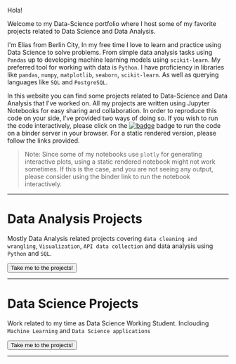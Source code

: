 Hola!

Welcome to my Data-Science portfolio where I host some of my favorite projects related to Data Science and Data Analysis.


I'm Elias from Berlin City, In my free time I love to learn and practice using Data Science to solve problems. From simple data analysis tasks using `Pandas` up to developing machine learning models using `scikit-learn`. My preferred tool for working with data is `Python`. I have proficiency in libraries like `pandas`, `numpy`, `matplotlib`, `seaborn`, `scikit-learn`. As well as querying languages like `SQL` and
`PostgreSQL`. 

In this website you can find some projects related to Data-Science and Data Analysis that I've worked on. All my projects are written using Jupyter Notebooks for easy sharing and collaboration. In order to reproduce this code on your side, I've provided two ways of doing so. If you wish to run the code interactively, please click on the [![badge](https://mybinder.org/badge_logo.svg)]() badge to run the code on a binder server in your browser. For a static rendered version, please follow the links provided.
> Note: Since some of my notebooks use `plotly` for generating interactive plots, using a static rendered notebook might not work sometimes. If this is the case, and you are not seeing any output, please consider using the binder link to run the notebook interactively.

----

# Data Analysis Projects 

Mostly Data Analysis related projects covering `data cleaning and wrangling`, `Visualization`, `API data collection` and data analysis using `Python` and `SQL`.

<button onclick="window.location.href='{{ site.baseurl }}{% link data_analysis_projects.md %}';">Take me to the projects!</button>

----

# Data Science Projects

Work related to my time as Data Science Working Student. Inclouding `Machine Learning` and `Data Science applications`

<button onclick="window.location.href='{{ site.baseurl }}{% link ml_projects.md %}';">Take me to the projects!</button>

---
